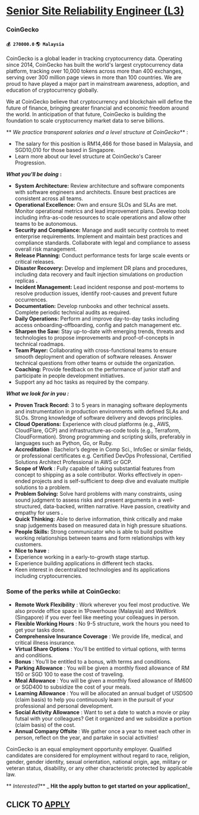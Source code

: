 # [Senior Site Reliability Engineer (L3)](https://www.remotewlb.com/apply/senior-site-reliability-engineer-l3)  
### CoinGecko  
#### `💰 270000.0` `🌎 Malaysia`  

CoinGecko is a global leader in tracking cryptocurrency data. Operating since 2014, CoinGecko has built the world's largest cryptocurrency data platform, tracking over 10,000 tokens across more than 400 exchanges, serving over 300 million page views in more than 100 countries. We are proud to have played a major part in mainstream awareness, adoption, and education of cryptocurrency globally.

We at CoinGecko believe that cryptocurrency and blockchain will define the future of finance, bringing greater financial and economic freedom around the world. In anticipation of that future, CoinGecko is building the foundation to scale cryptocurrency market data to serve billions.

 ** _We practice transparent salaries and a level structure at CoinGecko_** :

  * The salary for this position is RM14,466 for those based in Malaysia, and SGD10,010 for those based in Singapore.
  * Learn more about our level structure at CoinGecko's Career Progression.

**_What you'll be doing_** **:**

  *  **System Architecture:** Review architecture and software components with software engineers and architects. Ensure best practices are consistent across all teams.
  * **Operational Excellence:** Own and ensure SLOs and SLAs are met. Monitor operational metrics and lead improvement plans. Develop tools including infra-as-code resources to scale operations and allow other teams to be autonomous.
  * **Security and Compliance:** Manage and audit security controls to meet enterprise requirements. Implement and maintain best practices and compliance standards. Collaborate with legal and compliance to assess overall risk management.
  * **Release Planning:** Conduct performance tests for large scale events or critical releases. 
  * **Disaster Recovery:** Develop and implement DR plans and procedures, including data recovery and fault injection simulations on production replicas **.**
  * **Incident Management:** Lead incident response and post-mortems to resolve production issues, identify root-causes and prevent future occurrences.
  * **Documentation:** Develop runbooks and other technical assets. Complete periodic technical audits as required.
  * **Daily Operations:** Perform and improve day-to-day tasks including access onboarding-offboarding, config and patch management etc.
  * **Sharpen the Saw:** Stay up-to-date with emerging trends, threats and technologies to propose improvements and proof-of-concepts in technical roadmaps.
  * **Team Player:** Collaborating with cross-functional teams to ensure smooth deployment and operation of software releases. Answer technical questions from other teams or outside the organization.
  * **Coaching:** Provide feedback on the performance of junior staff and participate in people development initiatives.
  * Support any ad hoc tasks as required by the company.

**_What we look for in you :_**

  *  **Proven Track Record:** 3 to 5 years in managing software deployments and instrumentation in production environments with defined SLAs and SLOs. Strong knowledge of software delivery and devops principles.
  * **Cloud Operations:** Experience with cloud platforms (e.g., AWS, CloudFlare, GCP) and infrastructure-as-code tools (e.g., Terraform, CloudFormation). Strong programming and scripting skills, preferably in languages such as Python, Go, or Ruby. 
  * **Accreditation** : Bachelor’s degree in Comp Sci., InfoSec or similar fields, or professional certificates e.g. Certified DevOps Professional, Certified Solutions Architect Professional in AWS or GCP. 
  * **Scope of Work** : Fully capable of taking substantial features from concept to shipping as a sole contributor. Works effectively in open-ended projects and is self-sufficient to deep dive and evaluate multiple solutions to a problem.
  * **Problem Solving:** Solve hard problems with many constraints, using sound judgment to assess risks and present arguments in a well-structured, data-backed, written narrative. Have passion, creativity and empathy for users **.**
  * **Quick Thinking:** Able to derive information, think critically and make snap judgements based on measured data in high pressure situations. 
  * **People Skills:** Strong communicator who is able to build positive working relationships between teams and form relationships with key customers. 
  * **Nice to have** :
  * Experience working in a early-to-growth stage startup.
  * Experience building applications in different tech stacks.
  * Keen interest in decentralized technologies and its applications including cryptocurrencies.

### Some of the perks while at CoinGecko:

  *  **Remote Work Flexibility** : Work wherever you feel most productive. We also provide office space in 1Powerhouse (Malaysia) and WeWork (Singapore) if you ever feel like meeting your colleagues in person.
  * **Flexible Working Hours** : No 9-5 structure, work the hours you need to get your tasks done.
  * **Comprehensive Insurance Coverage** : We provide life, medical, and critical illness insurance.
  * **Virtual Share Options** : You'll be entitled to virtual options, with terms and conditions.
  * **Bonus** : You’ll be entitled to a bonus, with terms and conditions.
  * **Parking Allowance** : You will be given a monthly fixed allowance of RM 150 or SGD 100 to ease the cost of traveling.
  * **Meal Allowance** : You will be given a monthly fixed allowance of RM600 or SGD400 to subsidize the cost of your meals.
  * **Learning Allowance** : You will be allocated an annual budget of USD500 (claim basis) to help you continuously learn in the pursuit of your professional and personal development.
  * **Social Activity Allowance** : Want to set a date to watch a movie or play futsal with your colleagues? Get it organized and we subsidize a portion (claim basis) of the cost.
  * **Annual Company Offsite** : We gather once a year to meet each other in person, reflect on the year, and partake in social activities!

CoinGecko is an equal employment opportunity employer. Qualified candidates are considered for employment without regard to race, religion, gender, gender identity, sexual orientation, national origin, age, military or veteran status, disability, or any other characteristic protected by applicable law.

 ** _Interested?_** _ **Hit the apply button to get started on your application!**_

  
## CLICK TO [APPLY](https://www.remotewlb.com/apply/senior-site-reliability-engineer-l3)

